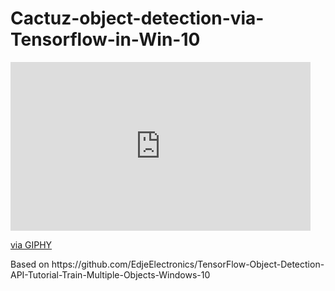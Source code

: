 # Cactuz-object-detection-via-Tensorflow-in-Win-10
<iframe src="https://giphy.com/embed/5tkRfMtwN5tfW1qDD1" width="480" height="270" frameBorder="0" class="giphy-embed" allowFullScreen></iframe><p><a href="https://giphy.com/gifs/5tkRfMtwN5tfW1qDD1">via GIPHY</a></p>
Based on https://github.com/EdjeElectronics/TensorFlow-Object-Detection-API-Tutorial-Train-Multiple-Objects-Windows-10
